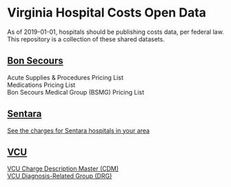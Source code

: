 # Virginia Hospital Costs Open Data  
As of 2019-01-01, hospitals should be publishing costs data, per federal law.
This repository is a collection of these shared datasets.  

## [Bon Secours](https://bonsecours.com/richmond/patients-and-visitors/how-do-we-determine-your-price)  
Acute Supplies & Procedures Pricing List  
Medications Pricing List  
Bon Secours Medical Group (BSMG) Pricing List  

## [Sentara](https://www.sentara.com/billing/understanding-prices.aspx)  
[See the charges for Sentara hospitals in your area](https://www.sentara.com/Assets/Pdf/Patient-Guide/Billing/2019-Sentara-Pricing-Transparency-Hampton-Roads-Northern-VA.csv)  

## [VCU](https://www.vcuhealth.org/locations/vcu-medical-center/billing-and-insurance/price-transparency)  
[VCU Charge Description Master (CDM)](https://www.vcuhealth.org/media/file/VCUHealth-Charge-Description-Master_Price-Transparency.xlsx)  
[VCU Diagnosis-Related Group (DRG)](https://www.vcuhealth.org/media/file/VCUHealth-DRG-Report_Price-Transparency.xlsx)   
